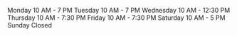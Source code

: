 Monday     10 AM - 7 PM
Tuesday    10 AM - 7 PM
Wednesday  10 AM - 12:30 PM
Thursday   10 AM - 7:30 PM
Friday     10 AM - 7:30 PM
Saturday   10 AM - 5 PM
Sunday     Closed
